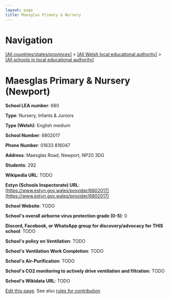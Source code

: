 ```yaml
---
layout: page
title: Maesglas Primary & Nursery
---
```

# Navigation

[[All countries/states/provinces]](../../..) > [[All Welsh local educational authority]](../..) > [[All schools in local educational authority]](..)

# Maesglas Primary & Nursery (Newport)

**School LEA number**: 680

**Type**: Nursery, Infants & Juniors

**Type (Welsh)**: English medium

**School Number**: 6802017

**Phone Number**: 01633 816047

**Address**: Maesglas Road, Newport, NP20 3DG

**Students**: 292

**Wikipedia URL**: TODO

**Estyn (Schools Inspectorate) URL**: [https://www.estyn.gov.wales/provider/6802017](https://www.estyn.gov.wales/provider/6802017)

**School Website**: TODO

**School's overall airborne virus protection grade (0-5)**: 0

**Discord, Facebook, or WhatsApp group for discovery/advocacy for THIS school**: TODO

**School's policy on Ventilation**: TODO

**School's Ventilation Work Completion**: TODO

**School's Air-Purification**: TODO

**School's CO2 monitoring to actively drive ventilation and filtration**: TODO

**School's Wikidata URL**: TODO




[Edit this page](https://github.com/VentilationProject/Wales/edit/prif/./Newport/Maesglas_Primary_&_Nursery.md). See also [rules for contribution](../../../contribution-rules/)